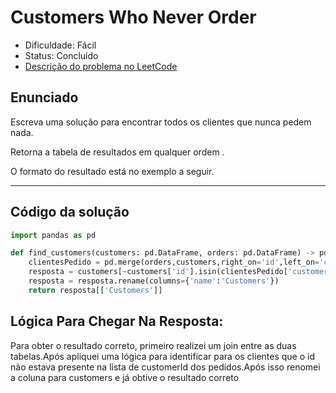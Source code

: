 # Customers Who Never Order

- Dificuldade: Fácil
- Status: Concluído
- [Descrição do problema no LeetCode](https://leetcode.com/problems/customers-who-never-order/description/)

## Enunciado
Escreva uma solução para encontrar todos os clientes que nunca pedem nada.

Retorna a tabela de resultados em qualquer ordem .

O formato do resultado está no exemplo a seguir.

---

## Código da solução

```python
import pandas as pd

def find_customers(customers: pd.DataFrame, orders: pd.DataFrame) -> pd.DataFrame:
    clientesPedido = pd.merge(orders,customers,right_on='id',left_on='customerId',how='inner')
    resposta = customers[~customers['id'].isin(clientesPedido['customerId'])]
    resposta = resposta.rename(columns={'name':'Customers'})
    return resposta[['Customers']]
```
## Lógica Para Chegar Na Resposta:

Para obter o resultado correto, primeiro realizei um join entre as duas tabelas.Após apliquei uma lógica para identificar para os clientes que o  id não estava presente na lista de customerId dos pedidos.Após isso renomei a coluna para customers e já obtive o resultado correto

